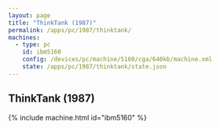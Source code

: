 ```yaml
---
layout: page
title: "ThinkTank (1987)"
permalink: /apps/pc/1987/thinktank/
machines:
  - type: pc
    id: ibm5160
    config: /devices/pc/machine/5160/cga/640kb/machine.xml
    state: /apps/pc/1987/thinktank/state.json
---
```


ThinkTank (1987)
---

{% include machine.html id="ibm5160" %}
